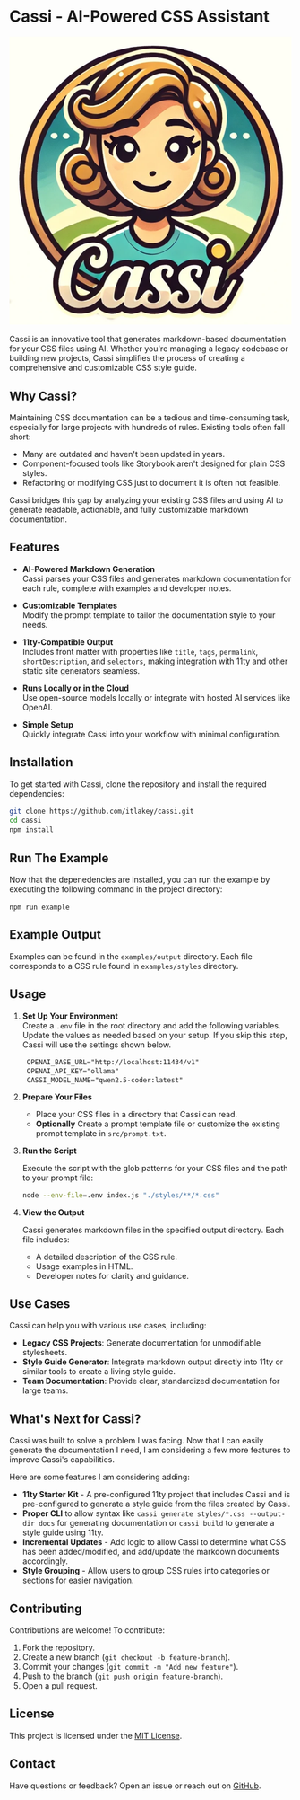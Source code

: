# Cassi - AI-Powered CSS Assistant

![Cassi Logo](./assets/logo-small.webp)

Cassi is an innovative tool that generates markdown-based documentation for your CSS files using AI. Whether you're managing a legacy codebase or building new projects, Cassi simplifies the process of creating a comprehensive and customizable CSS style guide.

## Why Cassi?

Maintaining CSS documentation can be a tedious and time-consuming task, especially for large projects with hundreds of rules. Existing tools often fall short:

- Many are outdated and haven't been updated in years.
- Component-focused tools like Storybook aren't designed for plain CSS styles.
- Refactoring or modifying CSS just to document it is often not feasible.

Cassi bridges this gap by analyzing your existing CSS files and using AI to generate readable, actionable, and fully customizable markdown documentation.

## Features

- **AI-Powered Markdown Generation**  
  Cassi parses your CSS files and generates markdown documentation for each rule, complete with examples and developer notes.

- **Customizable Templates**  
  Modify the prompt template to tailor the documentation style to your needs.

- **11ty-Compatible Output**  
  Includes front matter with properties like `title`, `tags`, `permalink`, `shortDescription`, and `selectors`, making integration with 11ty and other static site generators seamless.

- **Runs Locally or in the Cloud**  
  Use open-source models locally or integrate with hosted AI services like OpenAI.

- **Simple Setup**  
  Quickly integrate Cassi into your workflow with minimal configuration.

## Installation

To get started with Cassi, clone the repository and install the required dependencies:

```bash
git clone https://github.com/itlakey/cassi.git
cd cassi
npm install
```

## Run The Example

Now that the depenedencies are installed, you can run the example by executing the following command in the project directory:

`npm run example`

## Example Output

Examples can be found in the `examples/output` directory. Each file corresponds to a CSS rule found in `examples/styles` directory.

## Usage

1. **Set Up Your Environment**  
   Create a `.env` file in the root directory and add the following variables. Update the values as needed based on your setup. If you skip this step, Cassi will use the settings shown below.

   ```plaintext
    OPENAI_BASE_URL="http://localhost:11434/v1"
    OPENAI_API_KEY="ollama"
    CASSI_MODEL_NAME="qwen2.5-coder:latest"
   ```

2. **Prepare Your Files**  
   - Place your CSS files in a directory that Cassi can read.
   - **Optionally** Create a prompt template file or customize the existing prompt template in `src/prompt.txt`.

3. **Run the Script**

   Execute the script with the glob patterns for your CSS files and the path to your prompt file:

   ```bash
   node --env-file=.env index.js "./styles/**/*.css"
   ```

4. **View the Output**

   Cassi generates markdown files in the specified output directory. Each file includes:
   - A detailed description of the CSS rule.
   - Usage examples in HTML.
   - Developer notes for clarity and guidance.

## Use Cases

Cassi can help you with various use cases, including:

- **Legacy CSS Projects**: Generate documentation for unmodifiable stylesheets.
- **Style Guide Generator**: Integrate markdown output directly into 11ty or similar tools to create a living style guide.
- **Team Documentation**: Provide clear, standardized documentation for large teams.

## What's Next for Cassi?

Cassi was built to solve a problem I was facing. Now that I can easily generate the documentation I need, I am considering a few more features to improve Cassi's capabilities.

Here are some features I am considering adding:

- **11ty Starter Kit** - A pre-configured 11ty project that includes Cassi and is pre-configured to generate a style guide from the files created by Cassi.
- **Proper CLI** to allow syntax like `cassi generate styles/*.css --output-dir docs` for generating documentation or `cassi build` to generate a style guide using 11ty.
- **Incremental Updates** - Add logic to allow Cassi to determine what CSS has been added/modified, and add/update the markdown documents accordingly.
- **Style Grouping** - Allow users to group CSS rules into categories or sections for easier navigation.

## Contributing

Contributions are welcome! To contribute:

1. Fork the repository.
2. Create a new branch (`git checkout -b feature-branch`).
3. Commit your changes (`git commit -m "Add new feature"`).
4. Push to the branch (`git push origin feature-branch`).
5. Open a pull request.

## License

This project is licensed under the [MIT License](LICENSE).

## Contact

Have questions or feedback? Open an issue or reach out on [GitHub](https://github.com/itlackey/cassi/issues).
